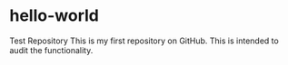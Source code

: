 # hello-world
Test Repository
This is my first repository on GitHub. This is intended to audit the functionality.
